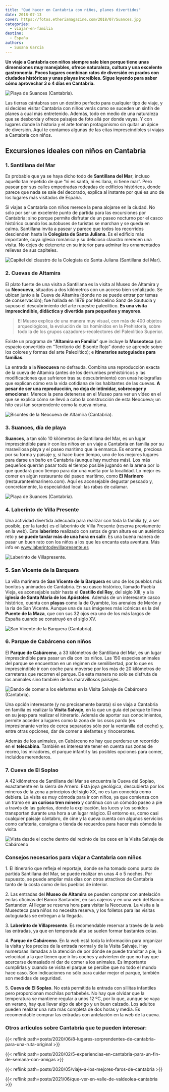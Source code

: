 ```yaml
---
title: "Qué hacer en Cantabria con niños, planes divertidos"
date: 2018-07-13
cover: https://fotos.etheriamagazine.com/2018/07/Suances.jpg
categories: 
  - viajar-en-familia
destino: 
  - España
authors: 
  - Susana García
---
```


**Un viaje a Cantabria con niños siempre sale bien porque tiene unas dimensiones muy 
manejables, ofrece naturaleza, cultura y una excelente gastronomía. Pocos lugares 
combinan ratos de diversión en prados con ciudades históricas y unas playas increíbles. 
Sigue leyendo para saber cómo aprovechar 3 o 4 días en Cantabria.** 

![Playa de Suances (Cantabria).](https://fotos.etheriamagazine.com/2018/07/playa-suances-1024x768-2.jpg "Playa de Suances (Cantabria). © Susana García")

Las tierras cántabras son un destino perfecto para cualquier tipo de viaje, y si decides 
visitar Cantabria con niños verás como se suceden un sinfín de planes a cual más 
entretenido. Además, todo en medio de una naturaleza que se desborda y ofrece paisajes 
de foto allá por donde vayas. Y con lugares donde la historia y el arte toman 
protagonismo sin quitar un ápice de diversión. Aquí te contamos algunas de las citas 
imprescindibles si viajas a Cantabria con niños. 

## Excursiones ideales con niños en Cantabria

### 1\. Santillana del Mar

Es probable que ya se haya dicho todo de **Santillana del Mar**, incluso aquello tan 
repetido de que “ni es santa, ni es llana, ni tiene mar”. Pero pasear por sus calles 
empedradas rodeadas de edificios históricos, donde parece que nada se sale del decorado, 
explica al instante por qué es uno de los lugares más visitados de España. 

Si viajas a Cantabria con niños merece la pena alojarse en la ciudad. No sólo por ser un 
excelente punto de partida para las excursiones por Cantabria; sino porque permite 
disfrutar de un paseo nocturno por el casco histórico cuando los autobuses de turistas 
se marchan y se queda en calma. Santillana invita a pasear y parece que todos los 
recorridos descienden hasta la **Colegiata de Santa Juliana**. Es el edificio más 
importante, cuya iglesia románica y su delicioso claustro merecen una visita. No dejes 
de detenerte en su interior para admirar los ornamentados relieves de sus capiteles. 

![Capitel del claustro de la Colegiata de Santa Juliana (Santillana del Mar).](https://fotos.etheriamagazine.com/2018/07/Santillana-del-mar-colegiata.jpg "Capitel del claustro de la Colegiata de Santa Juliana (Santillana del Mar). © SG")

### 2\. Cuevas de Altamira

El plato fuerte de una visita a Santillana es la visita al Museo de Altamira y su 
**Neocueva**, situados a dos kilómetros con un acceso bien señalizado. Se ubican junto a 
la Cueva de Altamira (donde no se puede entrar por temas de conservación); fue hallada 
en 1879 por Marcelino Sanz de Sautuola y supuso el descubrimiento del arte rupestre 
paleolítico. **Es una visita imprescindible, didáctica y divertida para pequeños y 
mayores.** 

> El Museo explica de una manera muy visual, con más de 400 objetos arqueológicos, la 
> evolución de los homínidos en la Prehistoria, sobre todo la de los grupos 
> cazadores-recolectores del Paleolítico Superior. 

Existe un programa de “**Altamira en Familia**” que incluye la **Museoteca** (un espacio 
convertido en “Territorio del Bisonte Rojo” donde se aprende sobre los colores y formas 
del arte Paleolítico); e **itinerarios autoguiados para familias**. 

La entrada a la **Neocueva** no defrauda. Combina una reproducción exacta de la cueva de 
Altamira (antes de los derrumbes prehistóricos y las modificaciones que sufrieron tras 
su descubrimiento) con unas holografías que explican cómo era la vida cotidiana de los 
habitantes de las cuevas. **A pesar de ser una reproducción, no deja de intimidar, 
sobrecoger y emocionar**. Merece la pena detenerse en el Museo para ver un vídeo en el 
que se explica cómo se llevó a cabo la construcción de esta Neocueva; un hito casi tan 
sorprendente como la cueva misma. 

![Bisontes de la Neocueva de Altamira (Cantabria).](https://fotos.etheriamagazine.com/2018/07/altamira-bisontes.jpg "Bisontes de la Neocueva de Altamira (Cantabria).")

### 3\. Suances, día de playa

**Suances**, a tan sólo 10 kilómetros de Santillana del Mar, es un lugar imprescindible 
para ir con los niños en un viaje a Cantabria en familia por su maravillosa playa y el 
paseo marítimo que la enmarca. Es enorme, preciosa por su forma y paisaje y, si hace 
buen tiempo, uno de los mejores lugares para darse un baño en Cantabria (aunque hay 
muchos más). Los más pequeños querrán pasar todo el tiempo posible jugando en la arena 
por lo que quedará poco tiempo para dar una vuelta por la localidad. Lo mejor es comer 
en algún restaurante del paseo marítimo, como **El Marinero** 
(restauranteelmarinero.com). Aquí es aconsejable degustar pescado y, concretamente, la 
especialidad local: las rabas de calamar. 

![Playa de Suances (Cantabria).](https://fotos.etheriamagazine.com/2018/07/Suances.jpg "Playa de Suances (Cantabria).")

### 4\. Laberinto de Villa Presente

Una actividad divertida adecuada para realizar con toda la familia (y, a ser posible, 
por la tarde) es el laberinto de Villa Presente (reserva previamente en la web). Este 
**laberinto** realizado con setos de gran altura es un auténtico reto y **se puede 
tardar más de una hora en salir**. Es una buena manera de pasar un buen rato con los 
niños a los que les encanta esta aventura. Más info en www.laberintodevillapresente.es 

![Laberinto de Villapresente.](https://fotos.etheriamagazine.com/2020/06/laberinto-villapresente-cantabria.jpg "© Laberinto de Villapresente.")

### 5\. San Vicente de la Barquera

La villa marinera de **San Vicente de la Barquera** es uno de los pueblos más bonitos y 
animados de Cantabria. En su casco histórico, llamado Puebla Vieja, es aconsejable subir 
hasta el **Castillo del Rey**, del siglo XIII; y a la **iglesia de Santa María de los 
Apóstoles**. Además de un interesante casco histórico, cuenta con **playas** como la de 
Oyambte, los arenales de Merón y la ría de San Vicente. Aunque una de sus imágenes más 
icónicas es la del **Puente de la Maza**, que con sus 32 ojos era uno de los más largos 
de España cuando se construyó en el siglo XV. 

![San Vicente de la Barquera (Cantabria).](https://fotos.etheriamagazine.com/2018/07/san-vicente-de-la-barquera.jpg "San Vicente de la Barquera (Cantabria).")

### 6\. Parque de Cabárceno con niños

El **Parque de Cabárceno**, a 33 kilómetros de Santillana del Mar, es un lugar 
imprescindible para pasar un día con los niños. Las 150 especies animales del parque se 
encuentran en un régimen de semilibertad, por lo que es imprescindible ir con coche para 
moverse por los más de 20 kilómetros de carreteras que recorren el parque. De esta 
manera no solo se disfruta de los animales sino también de los maravillosos paisajes. 

![Dando de comer a los elefantes en la Visita Salvaje de Cabárceno (Cantabria).](https://fotos.etheriamagazine.com/2018/07/cabarceno-elefantes.jpg "Dando de comer a los elefantes en la Visita Salvaje de Cabárceno (Cantabria). © SG")

Una opción interesante (y no precisamente barata) si se viaja a Cantabria en familia es 
realizar la **Visita Salvaje**, en la que un guía del parque te lleva en su jeep para 
realizar el itinerario. Además de aportar sus conocimientos, permite acceder a lugares 
como la zona de los osos pardo (es impresionante verlos de cerca separados sólo por la 
ventanilla del coche) y, entre otras opciones, dar de comer a elefantes y rinocerontes. 

Además de los animales, en Cabárceno no hay que perderse un recorrido en el 
**telecabina**. También es interesante tener en cuenta sus zonas de recreo, los 
miradores, el parque infantil y las posibles opciones para comer, incluidos merenderos. 

### 7\. Cueva de El Soplao

A 42 kilómetros de Santillana del Mar se encuentra la Cueva del Soplao, exactamente en 
la sierra de Arnero. Esta joya geológica, descubierta por los mineros de la zona a 
principios del siglo XX, no es tan conocida como debiera. La visita es muy cómoda para 
ir con niños, ya que comienza con un tramo en **un curioso tren minero** y continua con 
un cómodo paseo a pie a través de las galerías, donde la explicación, las luces y los 
sonidos transportan durante una hora a un lugar mágico. El entorno es, como casi 
cualquier paisaje cántabro, de cine y la cueva cuenta con algunos servicios como 
cafetería, consigna o tienda de recuerdos para hacer más cómoda la visita. 

![Vista desde el coche dentro del recinto de los osos en la Visita Salvaje de Cabárceno](https://fotos.etheriamagazine.com/2018/07/cabarceno-osos.jpg "Vista desde el coche dentro del recinto de los osos en la Visita Salvaje de Cabárceno. © SG")

### Consejos necesarios para viajar a Cantabria con niños

1\. El itinerario que refleja el reportaje, donde se ha tomado como punto de partida 
Santillana del Mar, se puede realizar en unas 4 o 5 noches. Por supuesto, se puede 
ampliar más días con otros atractivos de Cantabria tanto de la costa como de los pueblos 
de interior. 

2\. Las entradas del **Museo de Altamira** se pueden comprar con antelación en las 
oficinas del Banco Santander, en sus cajeros y en una web del Banco Santander. Al llegar 
se reserva hora para visitar la Neocueva. La visita a la Museoteca para niños no 
necesita reserva, y los folletos para las visitas autoguiadas se entregan a la llegada. 

3\. **Laberinto de Villapresente**. Es recomendable reservar a través de la web las 
entradas, ya que en temporada alta se suelen formar bastantes colas. 

4\. **Parque de Cabárceno**. En la web está toda la información para organizar la visita 
y los precios de la entrada normal y de la Visita Salvaje. Hay numerosas llamadas a la 
atención de por dónde se puede transitar a pie, la velocidad a la que tienen que ir los 
coches y advierten de que no hay que acercarse demasiado ni dar de comer a los animales. 
Es importante cumplirlas y cuando se visita el parque se percibe que no todo el mundo 
hace caso. Son indicaciones no sólo para cuidar mejor el parque, también son medidas de 
seguridad. 

5\. **Cueva de El Soplao**. No está permitida la entrada con sillitas infantiles pero 
proporcionan mochilas portabebés. No hay que olvidar que la temperatura se mantiene 
regular a unos 12 ºC, por lo que, aunque se vaya en verano, hay que llevar algo de 
abrigo y un buen calzado. Los adultos pueden realizar una ruta más completa de dos horas 
y media. Es recomendable comprar las entradas con antelación en la web de la cueva. 

### Otros artículos sobre Cantabria que te pueden interesar:

{{< reflink 
path=posts/2020/06/8-lugares-sorprendentes-de-cantabria-para-una-ruta-original >}} 

{{< reflink 
path=posts/2020/02/5-experiencias-en-cantabria-para-un-fin-de-semana-con-amigas >}} 

{{< reflink path=posts/2020/05/viaje-a-los-mejores-faros-de-cantabria >}} 

{{< reflink path=posts/2021/06/que-ver-en-valle-de-valdeolea-cantabria >}}
